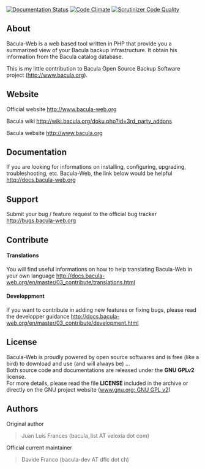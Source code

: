 [![Documentation Status](https://readthedocs.org/projects/bacula-web/badge/?version=latest)](http://docs.bacula-web.org/en/master/?badge=latest)
[![Code Climate](https://codeclimate.com/github/bacula-web/bacula-web/badges/gpa.svg)](https://codeclimate.com/github/bacula-web/bacula-web)
[![Scrutinizer Code Quality](https://scrutinizer-ci.com/g/bacula-web/bacula-web/badges/quality-score.png?b=develop)](https://scrutinizer-ci.com/g/bacula-web/bacula-web/?branch=develop)

## About

Bacula-Web is a web based tool written in PHP that provide you a summarized view of your Bacula backup infrastructure. 
It obtain his information from the Bacula catalog database.

This is my little contribution to Bacula Open Source Backup Software project (http://www.bacula.org).

## Website
Official website
 http://www.bacula-web.org

Bacula wiki
 http://wiki.bacula.org/doku.php?id=3rd_party_addons

Bacula website
 http://www.bacula.org

## Documentation

If you are looking for informations on installing, configuring, upgrading, troubleshooting, etc. Bacula-Web, the link below would be helpful
 http://docs.bacula-web.org

## Support

Submit your bug / feature request to the official bug tracker
 http://bugs.bacula-web.org

## Contribute

#### Translations
You will find useful informations on how to help translating Bacula-Web in your own language
 http://docs.bacula-web.org/en/master/03_contribute/translations.html 

#### Developpment
If you want to contribute in adding new features or fixing bugs, please read the developper guidance
 http://docs.bacula-web.org/en/master/03_contribute/development.html

## License

Bacula-Web is proudly powered by open source softwares and is free (like a bird) to download and use (and will always be) ...  
Both source code and documentations are released under the <b>GNU GPLv2</b> license.  
For more details, please read the file <b>LICENSE</b> included in the archive or directly on the GNU project website ([www.gnu.org: GNU GPL v2](http://www.gnu.org/licenses/gpl-2.0.html))

## Authors

Original author 
> Juan Luis Frances (bacula_list AT veloxia dot com)

Official current maintainer
> Davide Franco (bacula-dev AT dflc dot ch)
